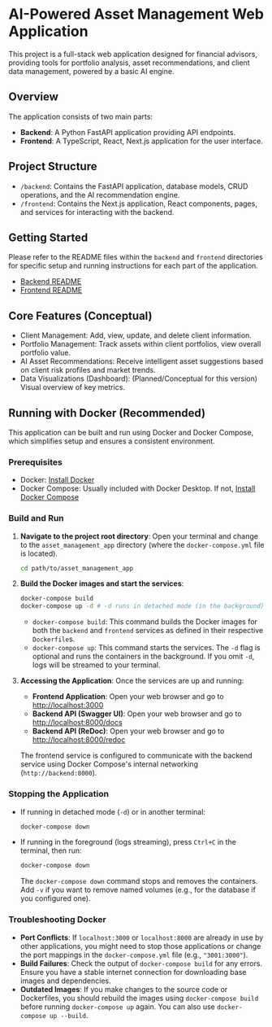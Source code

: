 # AI-Powered Asset Management Web Application

This project is a full-stack web application designed for financial advisors, providing tools for portfolio analysis, asset recommendations, and client data management, powered by a basic AI engine.

## Overview

The application consists of two main parts:
- **Backend**: A Python FastAPI application providing API endpoints.
- **Frontend**: A TypeScript, React, Next.js application for the user interface.

## Project Structure

- `/backend`: Contains the FastAPI application, database models, CRUD operations, and the AI recommendation engine.
- `/frontend`: Contains the Next.js application, React components, pages, and services for interacting with the backend.

## Getting Started

Please refer to the README files within the `backend` and `frontend` directories for specific setup and running instructions for each part of the application.

- [Backend README](./backend/README.md)
- [Frontend README](./frontend/README.md)

## Core Features (Conceptual)

- Client Management: Add, view, update, and delete client information.
- Portfolio Management: Track assets within client portfolios, view overall portfolio value.
- AI Asset Recommendations: Receive intelligent asset suggestions based on client risk profiles and market trends.
- Data Visualizations (Dashboard): (Planned/Conceptual for this version) Visual overview of key metrics.

## Running with Docker (Recommended)

This application can be built and run using Docker and Docker Compose, which simplifies setup and ensures a consistent environment.

### Prerequisites

- Docker: [Install Docker](https://docs.docker.com/get-docker/)
- Docker Compose: Usually included with Docker Desktop. If not, [Install Docker Compose](https://docs.docker.com/compose/install/)

### Build and Run

1.  **Navigate to the project root directory**:
    Open your terminal and change to the `asset_management_app` directory (where the `docker-compose.yml` file is located).
    ```bash
    cd path/to/asset_management_app
    ```

2.  **Build the Docker images and start the services**:
    ```bash
    docker-compose build
    docker-compose up -d # -d runs in detached mode (in the background)
    ```
    - `docker-compose build`: This command builds the Docker images for both the `backend` and `frontend` services as defined in their respective `Dockerfile`s.
    - `docker-compose up`: This command starts the services. The `-d` flag is optional and runs the containers in the background. If you omit `-d`, logs will be streamed to your terminal.

3.  **Accessing the Application**:
    Once the services are up and running:
    -   **Frontend Application**: Open your web browser and go to [http://localhost:3000](http://localhost:3000)
    -   **Backend API (Swagger UI)**: Open your web browser and go to [http://localhost:8000/docs](http://localhost:8000/docs)
    -   **Backend API (ReDoc)**: Open your web browser and go to [http://localhost:8000/redoc](http://localhost:8000/redoc)

    The frontend service is configured to communicate with the backend service using Docker Compose\'s internal networking (`http://backend:8000`).

### Stopping the Application

-   If running in detached mode (`-d`) or in another terminal:
    ```bash
    docker-compose down
    ```
-   If running in the foreground (logs streaming), press `Ctrl+C` in the terminal, then run:
    ```bash
    docker-compose down
    ```
    The `docker-compose down` command stops and removes the containers. Add `-v` if you want to remove named volumes (e.g., for the database if you configured one).

### Troubleshooting Docker

-   **Port Conflicts**: If `localhost:3000` or `localhost:8000` are already in use by other applications, you might need to stop those applications or change the port mappings in the `docker-compose.yml` file (e.g., `"3001:3000"`).
-   **Build Failures**: Check the output of `docker-compose build` for any errors. Ensure you have a stable internet connection for downloading base images and dependencies.
-   **Outdated Images**: If you make changes to the source code or Dockerfiles, you should rebuild the images using `docker-compose build` before running `docker-compose up` again. You can also use `docker-compose up --build`.
